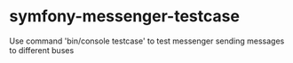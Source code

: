 # symfony-messenger-testcase
Use command 'bin/console testcase' to test messenger sending messages to different buses
